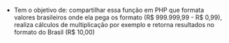 - Tem o objetivo de:
compartilhar essa função em PHP que formata valores brasileiros onde ela pega os formato (R$ 999.999,99 - R$ 0,99), realiza cálculos de multiplicação por exemplo e retorna resultados no formato do Brasil (R$ 10,00)
